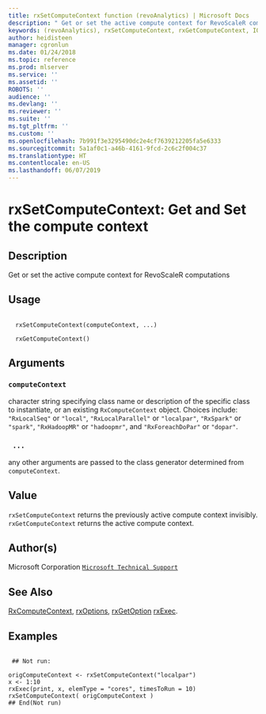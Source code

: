 ```yaml
---
title: rxSetComputeContext function (revoAnalytics) | Microsoft Docs
description: " Get or set the active compute context for RevoScaleR computations "
keywords: (revoAnalytics), rxSetComputeContext, rxGetComputeContext, IO
author: heidisteen
manager: cgronlun
ms.date: 01/24/2018
ms.topic: reference
ms.prod: mlserver
ms.service: ''
ms.assetid: ''
ROBOTS: ''
audience: ''
ms.devlang: ''
ms.reviewer: ''
ms.suite: ''
ms.tgt_pltfrm: ''
ms.custom: ''
ms.openlocfilehash: 7b991f3e3295490dc2e4cf7639212205fa5e6333
ms.sourcegitcommit: 5a1af0c1-a46b-4161-9fcd-2c6c2f004c37
ms.translationtype: HT
ms.contentlocale: en-US
ms.lasthandoff: 06/07/2019
---
```

 # <a name="rxsetcomputecontext-get-and-set-the-compute-context"></a>rxSetComputeContext: Get and Set the compute context 
 ## <a name="description"></a>Description

Get or set the active compute context for RevoScaleR computations


 ## <a name="usage"></a>Usage

```   

  rxSetComputeContext(computeContext, ...) 

  rxGetComputeContext() 

```

 ## <a name="arguments"></a>Arguments



 ### `computeContext`
 character string specifying class name or description of the specific  class to instantiate, or an existing `RxComputeContext` object.  Choices include: `"RxLocalSeq"` or `"local"`, `"RxLocalParallel"` or `"localpar"`,  `"RxSpark"` or `"spark"`,  `"RxHadoopMR"` or `"hadoopmr"`,    and `"RxForeachDoPar"` or `"dopar"`. 



 ### ` ...`
 any other arguments are passed to the class generator determined from `computeContext`. 




 ## <a name="value"></a>Value

`rxSetComputeContext` returns the previously active compute context invisibly.
`rxGetComputeContext` returns the active compute context.



 ## <a name="authors"></a>Author(s)
 Microsoft Corporation [`Microsoft Technical Support`](https://go.microsoft.com/fwlink/?LinkID=698556&clcid=0x409)


 ## <a name="see-also"></a>See Also

[RxComputeContext](RxComputeContext.md), [rxOptions](rxOptions.md), [rxGetOption](rxOptions.md)
[rxExec](rxExec.md).

 ## <a name="examples"></a>Examples

 ```

  ## Not run:

origComputeContext <- rxSetComputeContext("localpar")
x <- 1:10
rxExec(print, x, elemType = "cores", timesToRun = 10)
rxSetComputeContext( origComputeContext )
 ## End(Not run) 
```



